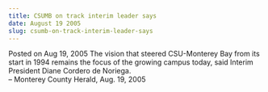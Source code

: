 ```yaml
---
title: CSUMB on track interim leader says
date: August 19 2005
slug: csumb-on-track-interim-leader-says
---
```


 



<span class="date">Posted on Aug 19, 2005    </span>
The vision that steered CSU-Monterey Bay from its start in 1994
remains the focus of the growing campus today, said Interim
President Diane Cordero de Noriega.<br>
&#x2013; Monterey County Herald, Aug. 19, 2005<br/></br>




```
